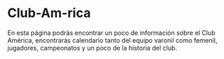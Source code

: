 # Club-Am-rica
En esta página podrás encontrar un poco de información sobre el Club América, encontrarás calendario tanto del equipo varonil como femenil, jugadores, campeonatos y un poco de la historia del club.

